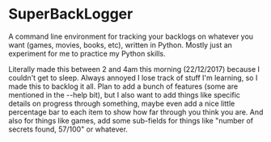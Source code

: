 # SuperBackLogger
A command line environment for tracking your backlogs on whatever you want (games, movies, books, etc), written in Python. Mostly just an experiment for me to practice my Python skills.


Literally made this between 2 and 4am this morning (22/12/2017) because I couldn't get to sleep. Always annoyed I lose track of stuff I'm learning, so I made this to backlog it all.
Plan to add a bunch of features (some are mentioned in the --help bit), but I also want to add things like specific details on progress through something, maybe even add a nice little percentage bar to each item to show how far through you think you are.
And also for things like games, add some sub-fields for things like "number of secrets found, 57/100" or whatever.
